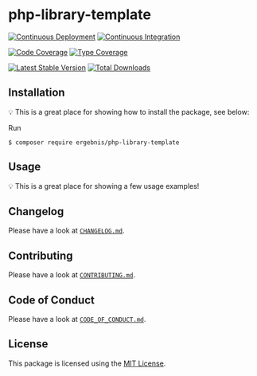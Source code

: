 # php-library-template

[![Continuous Deployment](https://github.com/ergebnis/php-library-template/workflows/Continuous%20Deployment/badge.svg)](https://github.com/ergebnis/php-library-template/actions)
[![Continuous Integration](https://github.com/ergebnis/php-library-template/workflows/Continuous%20Integration/badge.svg)](https://github.com/ergebnis/php-library-template/actions)

[![Code Coverage](https://codecov.io/gh/ergebnis/php-library-template/branch/master/graph/badge.svg)](https://codecov.io/gh/ergebnis/php-library-template)
[![Type Coverage](https://shepherd.dev/github/ergebnis/php-library-template/coverage.svg)](https://shepherd.dev/github/ergebnis/php-library-template)

[![Latest Stable Version](https://poser.pugx.org/ergebnis/php-library-template/v/stable)](https://packagist.org/packages/ergebnis/php-library-template)
[![Total Downloads](https://poser.pugx.org/ergebnis/php-library-template/downloads)](https://packagist.org/packages/ergebnis/php-library-template)

## Installation

:bulb: This is a great place for showing how to install the package, see below:

Run

```
$ composer require ergebnis/php-library-template
```

## Usage

:bulb: This is a great place for showing a few usage examples!

## Changelog

Please have a look at [`CHANGELOG.md`](CHANGELOG.md).

## Contributing

Please have a look at [`CONTRIBUTING.md`](.github/CONTRIBUTING.md).

## Code of Conduct

Please have a look at [`CODE_OF_CONDUCT.md`](.github/CODE_OF_CONDUCT.md).

## License

This package is licensed using the [MIT License](LICENSE.md).
